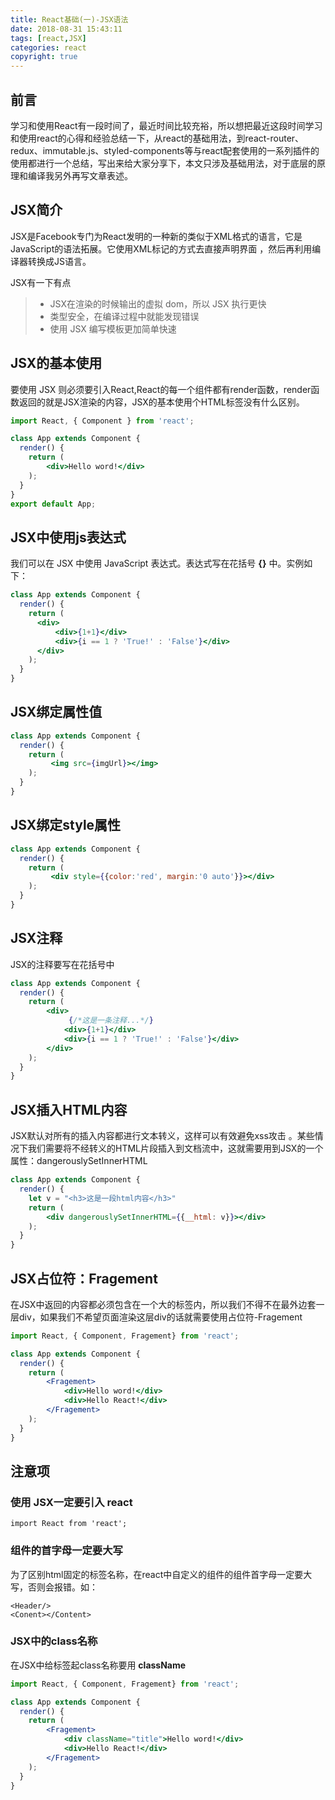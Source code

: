 ```yaml
---
title: React基础(一)-JSX语法
date: 2018-08-31 15:43:11
tags: [react,JSX]
categories: react
copyright: true
---
```


## 前言

学习和使用React有一段时间了，最近时间比较充裕，所以想把最近这段时间学习和使用react的心得和经验总结一下，从react的基础用法，到react-router、redux、immutable.js、styled-components等与react配套使用的一系列插件的使用都进行一个总结，写出来给大家分享下，本文只涉及基础用法，对于底层的原理和编译我另外再写文章表述。

## JSX简介

JSX是Facebook专门为React发明的一种新的类似于XML格式的语言，它是JavaScript的语法拓展。它使用XML标记的方式去直接声明界面 ，然后再利用编译器转换成JS语言。

<!--more-->

JSX有一下有点

> + JSX在渲染的时候输出的虚拟 dom，所以 JSX 执行更快
> + 类型安全，在编译过程中就能发现错误
> + 使用 JSX 编写模板更加简单快速

## JSX的基本使用

要使用 JSX 则必须要引入React,React的每一个组件都有render函数，render函数返回的就是JSX渲染的内容，JSX的基本使用个HTML标签没有什么区别。

````jsx
import React, { Component } from 'react';

class App extends Component {
  render() {
    return (
        <div>Hello word!</div>  
    );
  }
}
export default App;

````

## JSX中使用js表达式

我们可以在 JSX 中使用 JavaScript 表达式。表达式写在花括号 **{}** 中。实例如下：

````jsx
class App extends Component {
  render() {
    return (
      <div>
          <div>{1+1}</div>
          <div>{i == 1 ? 'True!' : 'False'}</div>
      </div>  
    );
  }
}
````

## JSX绑定属性值

````jsx
class App extends Component {
  render() {
    return (
     	 <img src={imgUrl}></img>
    );
  }
}

````

## JSX绑定style属性

````jsx
class App extends Component {
  render() {
    return (
     	 <div style={{color:'red', margin:'0 auto'}}></div>
    );
  }
}
````



## JSX注释

JSX的注释要写在花括号中

````jsx
class App extends Component {
  render() {
    return (
        <div>
             {/*这是一条注释...*/}
        	<div>{1+1}</div>
            <div>{i == 1 ? 'True!' : 'False'}</div>
        </div>  
    );
  }
}
````

## JSX插入HTML内容

JSX默认对所有的插入内容都进行文本转义，这样可以有效避免xss攻击 。某些情况下我们需要将不经转义的HTML片段插入到文档流中，这就需要用到JSX的一个属性：dangerouslySetInnerHTML 

````jsx
class App extends Component {
  render() {
    let v = "<h3>这是一段html内容</h3>"
    return (
        <div dangerouslySetInnerHTML={{__html: v}}></div>  
    );
  }
}
````

## JSX占位符：Fragement

在JSX中返回的内容都必须包含在一个大的标签内，所以我们不得不在最外边套一层div，如果我们不希望页面渲染这层div的话就需要使用占位符-Fragement

````jsx
import React, { Component, Fragement} from 'react';

class App extends Component {
  render() {
    return (
        <Fragement>
        	<div>Hello word!</div>
            <div>Hello React!</div>
        </Fragement>  
    );
  }
}
````

## 注意项

### 使用 JSX一定要引入 react

````
import React from 'react';
````

### 组件的首字母一定要大写

为了区别html固定的标签名称，在react中自定义的组件的组件首字母一定要大写，否则会报错。如：

````react
<Header/>   
<Conent></Content>
````

### JSX中的class名称

在JSX中给标签起class名称要用 **className**

````jsx
import React, { Component, Fragement} from 'react';

class App extends Component {
  render() {
    return (
        <Fragement>
        	<div className="title">Hello word!</div>
            <div>Hello React!</div>
        </Fragement>  
    );
  }
}
````



